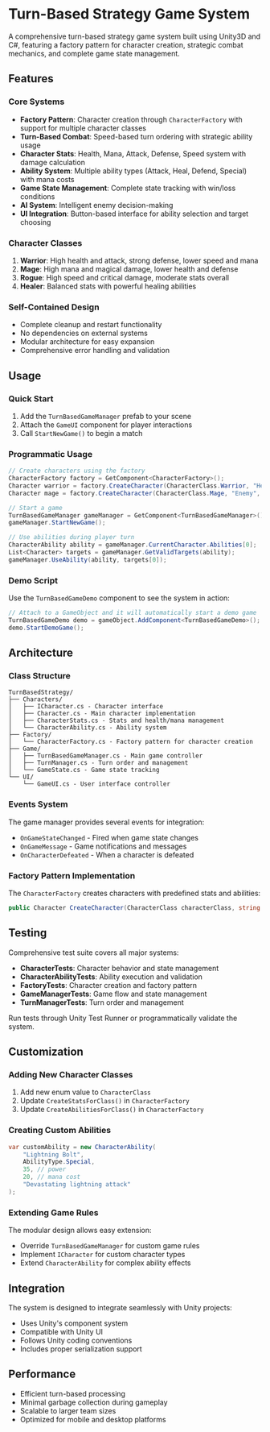 # Turn-Based Strategy Game System

A comprehensive turn-based strategy game system built using Unity3D and C#, featuring a factory pattern for character creation, strategic combat mechanics, and complete game state management.

## Features

### Core Systems
- **Factory Pattern**: Character creation through `CharacterFactory` with support for multiple character classes
- **Turn-Based Combat**: Speed-based turn ordering with strategic ability usage
- **Character Stats**: Health, Mana, Attack, Defense, Speed system with damage calculation
- **Ability System**: Multiple ability types (Attack, Heal, Defend, Special) with mana costs
- **Game State Management**: Complete state tracking with win/loss conditions
- **AI System**: Intelligent enemy decision-making
- **UI Integration**: Button-based interface for ability selection and target choosing

### Character Classes
1. **Warrior**: High health and attack, strong defense, lower speed and mana
2. **Mage**: High mana and magical damage, lower health and defense
3. **Rogue**: High speed and critical damage, moderate stats overall
4. **Healer**: Balanced stats with powerful healing abilities

### Self-Contained Design
- Complete cleanup and restart functionality
- No dependencies on external systems
- Modular architecture for easy expansion
- Comprehensive error handling and validation

## Usage

### Quick Start
1. Add the `TurnBasedGameManager` prefab to your scene
2. Attach the `GameUI` component for player interactions
3. Call `StartNewGame()` to begin a match

### Programmatic Usage
```csharp
// Create characters using the factory
CharacterFactory factory = GetComponent<CharacterFactory>();
Character warrior = factory.CreateCharacter(CharacterClass.Warrior, "Hero", true);
Character mage = factory.CreateCharacter(CharacterClass.Mage, "Enemy", false);

// Start a game
TurnBasedGameManager gameManager = GetComponent<TurnBasedGameManager>();
gameManager.StartNewGame();

// Use abilities during player turn
CharacterAbility ability = gameManager.CurrentCharacter.Abilities[0];
List<Character> targets = gameManager.GetValidTargets(ability);
gameManager.UseAbility(ability, targets[0]);
```

### Demo Script
Use the `TurnBasedGameDemo` component to see the system in action:
```csharp
// Attach to a GameObject and it will automatically start a demo game
TurnBasedGameDemo demo = gameObject.AddComponent<TurnBasedGameDemo>();
demo.StartDemoGame();
```

## Architecture

### Class Structure
```
TurnBasedStrategy/
├── Characters/
│   ├── ICharacter.cs - Character interface
│   ├── Character.cs - Main character implementation
│   ├── CharacterStats.cs - Stats and health/mana management
│   └── CharacterAbility.cs - Ability system
├── Factory/
│   └── CharacterFactory.cs - Factory pattern for character creation
├── Game/
│   ├── TurnBasedGameManager.cs - Main game controller
│   ├── TurnManager.cs - Turn order and management
│   └── GameState.cs - Game state tracking
└── UI/
    └── GameUI.cs - User interface controller
```

### Events System
The game manager provides several events for integration:
- `OnGameStateChanged` - Fired when game state changes
- `OnGameMessage` - Game notifications and messages
- `OnCharacterDefeated` - When a character is defeated

### Factory Pattern Implementation
The `CharacterFactory` creates characters with predefined stats and abilities:
```csharp
public Character CreateCharacter(CharacterClass characterClass, string name, bool isPlayerControlled = false, Transform parent = null)
```

## Testing

Comprehensive test suite covers all major systems:
- **CharacterTests**: Character behavior and state management
- **CharacterAbilityTests**: Ability execution and validation
- **FactoryTests**: Character creation and factory pattern
- **GameManagerTests**: Game flow and state management
- **TurnManagerTests**: Turn order and management

Run tests through Unity Test Runner or programmatically validate the system.

## Customization

### Adding New Character Classes
1. Add new enum value to `CharacterClass`
2. Update `CreateStatsForClass()` in `CharacterFactory`
3. Update `CreateAbilitiesForClass()` in `CharacterFactory`

### Creating Custom Abilities
```csharp
var customAbility = new CharacterAbility(
    "Lightning Bolt", 
    AbilityType.Special, 
    35, // power
    20, // mana cost
    "Devastating lightning attack"
);
```

### Extending Game Rules
The modular design allows easy extension:
- Override `TurnBasedGameManager` for custom game rules
- Implement `ICharacter` for custom character types
- Extend `CharacterAbility` for complex ability effects

## Integration

The system is designed to integrate seamlessly with Unity projects:
- Uses Unity's component system
- Compatible with Unity UI
- Follows Unity coding conventions
- Includes proper serialization support

## Performance

- Efficient turn-based processing
- Minimal garbage collection during gameplay
- Scalable to larger team sizes
- Optimized for mobile and desktop platforms